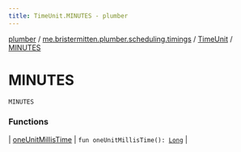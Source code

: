 ```yaml
---
title: TimeUnit.MINUTES - plumber
---
```


[plumber](../../../index.html) / [me.bristermitten.plumber.scheduling.timings](../../index.html) / [TimeUnit](../index.html) / [MINUTES](./index.html)

# MINUTES

`MINUTES`

### Functions

| [oneUnitMillisTime](one-unit-millis-time.html) | `fun oneUnitMillisTime(): `[`Long`](https://kotlinlang.org/api/latest/jvm/stdlib/kotlin/-long/index.html) |

